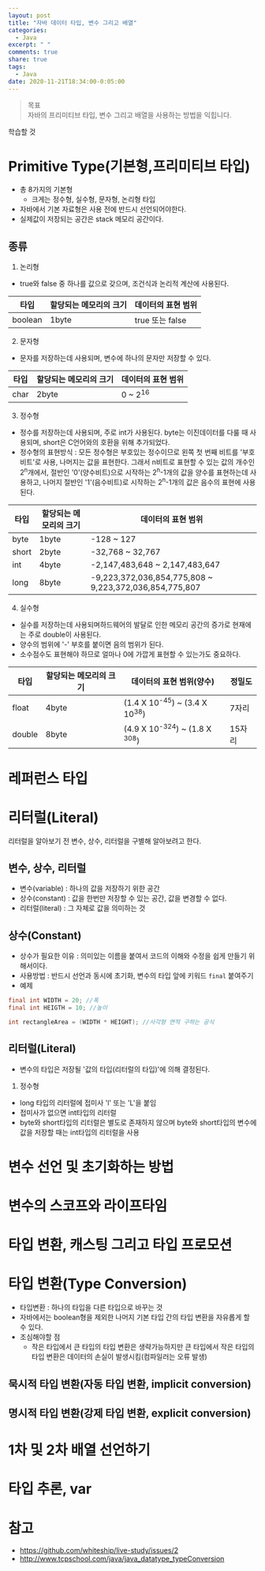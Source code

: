 ```yaml
---
layout: post
title: "자바 데이터 타입, 변수 그리고 배열"
categories:
  - Java
excerpt: " "
comments: true
share: true
tags:
  - Java
date: 2020-11-21T18:34:00-0:05:00
---
```


>목표<br>자바의 프리미티브 타입, 변수 그리고 배열을 사용하는 방법을 익힙니다.

학습할 것
# Primitive Type(기본형,프리미티브 타입)
- 총 8가지의 기본형
    - 크게는 정수형, 실수형, 문자형, 논리형 타입
- 자바에서 기본 자료형은 사용 전에 반드시 선언되어야한다.
- 실제값이 저장되는 공간은 stack 메모리 공간이다.

## 종류
1. 논리형
- true와 false 중 하나를 값으로 갖으며, 조건식과 논리적 계산에 사용된다.

| 타입 | 할당되는 메모리의 크기 | 데이터의 표현 범위 |
|--------|-------|-------|
| boolean | 1byte | true 또는 false | 

2. 문자형
- 문자를 저장하는데 사용되며, 변수에 하나의 문자만 저장할 수 있다.

| 타입 | 할당되는 메모리의 크기 | 데이터의 표현 범위 |
|--------|-------|-------|
| char | 2byte | 0 ~ 2<sup>16</sup>|

3. 정수형
- 정수를 저장하는데 사용되며, 주로 int가 사용된다. byte는 이진데이터를 다룰 때 사용되며, short은 C언어와의 호환을 위해 추가되었다.
- 정수형의 표현방식 : 모든 정수형은 부호있는 정수이므로 왼쪽 첫 번째 비트를 '부호 비트'로 사용, 나머지는 값을 표현한다. 그래서 n비트로 표현할 수 있는 값의 개수인 2<sup>n</sup>개에서, 절반인 '0'(양수비트)으로 시작하는 2<sup>n</sup>-1개의 값을 양수를 표현하는데 사용하고, 나머지 절반인 '1'(음수비트)로 시작하는 2<sup>n</sup>-1개의 값은 음수의 표현에 사용된다.


| 타입 | 할당되는 메모리의 크기 | 데이터의 표현 범위 |
|--------|-------|-------|
| byte | 1byte | -128 ~ 127 |
| short | 2byte | -32,768 ~ 32,767 |
| int | 4byte | -2,147,483,648 ~ 2,147,483,647 |
| long | 8byte | -9,223,372,036,854,775,808 ~ 9,223,372,036,854,775,807 |


4. 실수형
- 실수를 저장하는데 사용되며하드웨어의 발달로 인한 메모리 공간의 증가로 현재에는 주로 double이 사용된다.
- 양수의 범위에 '-' 부호를 붙이면 음의 범위가 된다.
- 소수점수도 표현해야 하므로 얼마나 0에 가깝게 표현할 수 있는가도 중요하다.


| 타입 | 할당되는 메모리의 크기 | 데이터의 표현 범위(양수) | 정밀도 | 
|--------|-------|-------|---|
| float | 4byte | (1.4 X 10<sup>-45</sup>) ~ (3.4 X 10<sup>38</sup>) | 7자리 |
| double | 8byte | (4.9 X 10<sup>-324</sup>) ~ (1.8 X <sup>308</sup>) | 15자리 | 


# 레퍼런스 타입



# 리터럴(Literal)
리터럴을 알아보기 전 변수, 상수, 리터럴을 구별해 알아보려고 한다.

## 변수, 상수, 리터럴
- 변수(variable) : 하나의 값을 저장하기 위한 공간
- 상수(constant) : 값을 한번만 저장할 수 있는 공간, 값을 변경할 수 없다.
- 리터럴(literal) : 그 자체로 값을 의미하는 것

## 상수(Constant)
- 상수가 필요한 이유 : 의미있는 이름을 붙여서 코드의 이해와 수정을 쉽게 만들기 위해서이다.
- 사용방법 : 반드시 선언과 동시에 초기화, 변수의 타입 앞에 키워드 `final` 붙여주기
- 예제
```java
final int WIDTH = 20; //폭
final int HEIGTH = 10; //높이

int rectangleArea = (WIDTH * HEIGHT); //사각형 면적 구하는 공식
```

## 리터럴(Literal)
- 변수의 타입은 저장될 '값의 타입(리터럴의 타입)'에 의해 결정된다.

1) 정수형
- long 타입의 리터럴에 접미사 'l' 또는 'L'을 붙임
- 접미사가 없으면 int타입의 리터럴
- byte와 short타입의 리터럴은 별도로 존재하지 않으며 byte와 short타입의 변수에 값을 저장할 때는 int타입의 리터럴을 사용




# 변수 선언 및 초기화하는 방법
# 변수의 스코프와 라이프타임
# 타입 변환, 캐스팅 그리고 타입 프로모션

# 타입 변환(Type Conversion)
- 타입변환 : 하나의 타입을 다른 타입으로 바꾸는 것
- 자바에서는 boolean형을 제외한 나머지 기본 타입 간의 타입 변환을 자유롭게 할 수 있다.
- 조심해야할 점
    - 작은 타입에서 큰 타입의 타입 변환은 생략가능하지만 큰 타입에서 작은 타입의 타입 변환은 데이터의 손실이 발생시킴(컴파일러는 오류 발생)

## 묵시적 타입 변환(자동 타입 변환, implicit conversion)

## 명시적 타입 변환(강제 타입 변환, explicit conversion)

# 1차 및 2차 배열 선언하기

# 타입 추론, var

# 참고
- <https://github.com/whiteship/live-study/issues/2>
- <http://www.tcpschool.com/java/java_datatype_typeConversion>
